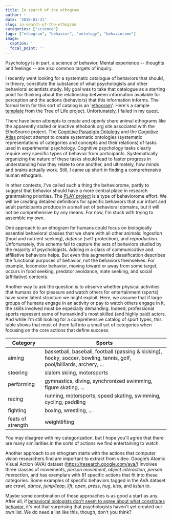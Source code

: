 ```yaml
---
title: In search of the ethogram
author: ~
date: '2019-01-31'
slug: in-search-of-the-ethogram
categories: ["science"]
tags: ["ethogram", "behavior", "ontology", "behaviorome"]
image:
  caption: ''
  focal_point: ''
---
```


Psychology is in part, a science of behavior.
Mental experience -- thoughts and feelings -- are also common targets of inquiry.

I recently went looking for a systematic catalogue of behaviors that should, in theory, constitute the substance of what psychologists and other behavioral scientists study.
My goal was to take that catalogue as a starting point for thinking about the relationship between information available for perception and the actions (behaviors) that this information informs.
The formal term for this sort of catalog is an '[ethogram](https://en.wikipedia.org/wiki/Ethogram)'.
Here's a sample [template](http://tolweb.org/onlinecontributors/app?page=TeacherResourceViewSupportMaterial&service=external&sp=l3090&sp=4) from the Tree of Life project.
Unfortunately, I failed in my quest.

There have been attempts to create and openly share animal ethograms like the apparently stalled or inactive ethobank.org site associated with the EthoSource project.
The [Cognitive Paradigm Ontology](http://www.cogpo.org/) and the [Cognitive Atlas](http://www.cognitiveatlas.org/) project attempt to create systematic ontologies (systematic representations of categories and concepts and their relations) of tasks used in experimental psychology.
Cognitive psychology tasks clearly require very specific types of behavior from participants.
Systematically organizing the nature of these tasks should lead to faster progress in understanding how they relate to one another, and ultimately, how minds and brains actually work.
Still, I came up short in finding a comprehensive human ethogram.

In other contexts, I've called such a thing the behaviorome, partly to suggest that behavior should have a more central place in research grantmaking priorities.
The [PLAY project](/project/PLAY/) is a type of behaviorome effort.
We will be creating detailed definitions for specific behaviors that our infant and adult participants produce in a small set of behavioral domains, but it will not be comprehensive by any means.
For now, I'm stuck with trying to assemble my own.

One approach to an ethogram for humans could focus on biologically essential behavioral classes that we share with all other animals: *ingestion* (food and nutrient seeking), *defense* (self-protection), and *reproduction*.
Unfortunately, this scheme fail to capture the sets of behaviors studied by the majority of psychologists.
Adding in a class of communicative and affiliative behaviors helps. 
But even this augmented classification describes the functional purposes of behavior, not the behaviors themselves. 
For example, locomotor behavior, moving toward or away from some target, occurs in food seeking, predator avoidance, mate seeking, and social (affiliative) contexts.

Another way to ask the question is to observe whether physical activities that humans do for pleasure and watch others for entertainment (sports) have some latent structure we might exploit. 
Here, we assume that if large groups of humans engage in an activity or pay to watch others engage in it, the skills involved must be especially demanding. 
Indeed, professional sports represent some of humankind's most skilled (and highly paid) actors.
And while I'm still looking for a comprehensive catalog of sport types, this table shows that most of them fall into a small set of categories when focusing on the core actions that define success.

| Category | Sports |
|----------|--------|
| aiming   | basketball, baseball, football (passing & kicking), hocky, soccer, bowling, tennis, golf, pool/billiards, archery, ... |
| steering | slalom skiing, motorsports |
| performing | gymnastics, diving, synchronized swimming, figure skating, ... |
| racing | running, motorsports, speed skating, swimming, cycling, paddling |
| fighting | boxing, wrestling, ... |
| feats of strength | weightlifting |

You may disagree with my categorization, but I hope you'll agree that there are many similarities in the sorts of actions we find entertaining to watch.

Another approach to an ethogram starts with the actions that computer vision researchers find are important to extract from video.
Google’s Atomic Visual Action (AVA) dataset (https://research.google.com/ava/) involves three classes of movements, *person movement*, *object interaction*, *person interaction*, and has exemplars with 81 specific actions that fit into these categories.
Some examples of specific behaviors tagged in the AVA dataset are *crawl*, *dance*, *jump/leap*, *lift*, *open*, *press*, *hug*, *kiss*, and *listen to*.

Maybe some combination of these approaches is as good a start as any.
After all, if [behavioral biologists don't seem to agree about what constitutes behavior](http://doi.org/10.1016/j.anbehav.2009.03.018), it's not that surprising that psychologists haven't yet created our own list.
We do need a list like this, though, don't you think?
